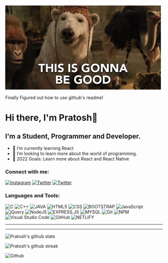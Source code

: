 ![1](https://github.com/Pratosh22/Pratosh22/blob/main/this-is-gonna-be-good-this-is-exciting.gif)

Finally Figured out how to use github's readme!

# Hi there, I'm Pratosh👋 

## I'm a Student, Programmer and Developer.


- 🌱 I’m currently learning React
- 👯 I’m looking to learn more about the world of programming.
- 🥅 2022 Goals: Learn more about React and React Native


### Connect with me:

<a href="https://www.instagram.com/_.pratosh._/">![Instagram](https://img.shields.io/badge/Instagram-%23E4405F.svg?style=for-the-badge&logo=Instagram&logoColor=white)</a> <a href="https://twitter.com/Pratosh22">![Twitter](https://img.shields.io/badge/Twitter-%231DA1F2.svg?style=for-the-badge&logo=Twitter&logoColor=white)</a> <a href="https://www.linkedin.com/in/pratosh-b-14a255230/">![Twitter](https://img.shields.io/badge/LinkedIn-0077B5?style=for-the-badge&logo=linkedin&logoColor=white)</a>

### Languages and Tools:

![C](https://img.shields.io/badge/C-00599C?style=for-the-badge&logo=c&logoColor=white) ![C++](https://img.shields.io/badge/C%2B%2B-00599C?style=for-the-badge&logo=c%2B%2B&logoColor=white) ![JAVA](https://img.shields.io/badge/Java-ED8B00?style=for-the-badge&logo=java&logoColor=white)  ![HTML5](https://img.shields.io/badge/html5-%23E34F26.svg?style=for-the-badge&logo=html5&logoColor=white)  ![CSS](https://img.shields.io/badge/CSS-239120?&style=for-the-badge&logo=css3&logoColor=white)  ![BOOTSTRAP](https://img.shields.io/badge/Bootstrap-563D7C?style=for-the-badge&logo=bootstrap&logoColor=white) ![JavaScript](https://img.shields.io/badge/javascript-%23323330.svg?style=for-the-badge&logo=javascript&logoColor=%23F7DF1E)  ![jQuery](https://img.shields.io/badge/jQuery-0769AD?style=for-the-badge&logo=jquery&logoColor=white) ![NodeJS](https://img.shields.io/badge/node.js-%2343853D.svg?style=for-the-badge&logo=node.js&logoColor=white)  ![EXPRESS.JS](https://img.shields.io/badge/Express.js-404D59?style=for-the-badge)  ![MYSQL](https://img.shields.io/badge/MySQL-00000F?style=for-the-badge&logo=mysql&logoColor=white) ![Git](https://img.shields.io/badge/git-%23F05033.svg?style=for-the-badge&logo=git&logoColor=white) ![NPM](https://img.shields.io/badge/NPM-%23000000.svg?style=for-the-badge&logo=npm&logoColor=white) ![Visual Studio Code](https://img.shields.io/badge/VisualStudioCode-0078d7.svg?style=for-the-badge&logo=visual-studio-code&logoColor=white) ![GitHub](https://img.shields.io/badge/github-%23121011.svg?style=for-the-badge&logo=github&logoColor=white) ![NETLIFY](https://img.shields.io/badge/Netlify-00C7B7?style=for-the-badge&logo=netlify&logoColor=white) 

-------------------
---

![Pratosh's github stats](https://github-readme-stats.vercel.app/api?username=Pratosh22&show_icons=true&theme=tokyonight)


![Pratosh's github streak](https://github-readme-streak-stats.herokuapp.com/?user=Pratosh22&theme=radical&include_all_commits=true&count_private=true)

![Github ](https://komarev.com/ghpvc/?username=Pratosh22&color=blueviolet)
